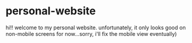 # personal-website
hi!! welcome to my personal website. unfortunately, it only looks good on non-mobile screens for now...sorry, i'll fix the mobile view eventually)
